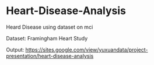 # Heart-Disease-Analysis
Heard Disease using dataset on mci

Dataset: Framingham Heart Study

Output: https://sites.google.com/view/yuxuandata/project-presentation/heart-disease-analysis
